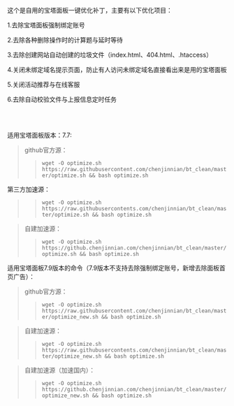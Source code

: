 这个是自用的宝塔面板一键优化补丁，主要有以下优化项目：

1.去除宝塔面板强制绑定账号

2.去除各种删除操作时的计算题与延时等待

3.去除创建网站自动创建的垃圾文件（index.html、404.html、.htaccess）

4.关闭未绑定域名提示页面，防止有人访问未绑定域名直接看出来是用的宝塔面板

5.关闭活动推荐与在线客服

6.去除自动校验文件与上报信息定时任务  

<br><br>

适用宝塔面板版本：7.7:  

>github官方源：
>>```wget -O optimize.sh https://raw.githubusercontent.com/chenjinnian/bt_clean/master/optimize.sh && bash optimize.sh```

第三方加速源：
>>```wget -O optimize.sh https://raw.githubusercontents.com/chenjinnian/bt_clean/master/optimize.sh && bash optimize.sh```

>自建加速源：
>>```wget -O optimize.sh https://github.chenjinnian.com/chenjinnian/bt_clean/master/optimize.sh && bash optimize.sh```

适用宝塔面板7.9版本的命令（7.9版本不支持去除强制绑定账号，新增去除面板首页广告）：  

>github官方源：
>>```wget -O optimize.sh https://raw.githubusercontent.com/chenjinnian/bt_clean/master/optimize_new.sh && bash optimize.sh```

>自建加速源：
>>```wget -O optimize.sh https://raw.githubusercontents.com/chenjinnian/bt_clean/master/optimize_new.sh && bash optimize.sh```

>自建加速源（加速国内）：
>>```wget -O optimize.sh https://github.chenjinnian.com/chenjinnian/bt_clean/master/optimize_new.sh && bash optimize.sh```
